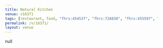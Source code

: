 ```yaml
---
title: Natural Kitchen
venue: v16371
tags: [restaurant, food, "fhrs:454537", "fhrs:728838", "fhrs:455597", "fhrs:848621", "fhrs:952108"]
permalink: /v/16371/
layout: venue
---
```

null